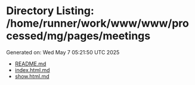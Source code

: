 # Directory Listing: /home/runner/work/www/www/processed/mg/pages/meetings
Generated on: Wed May  7 05:21:50 UTC 2025

- [README.md](README.md)
- [index.html.md](index.html.md)
- [show.html.md](show.html.md)
